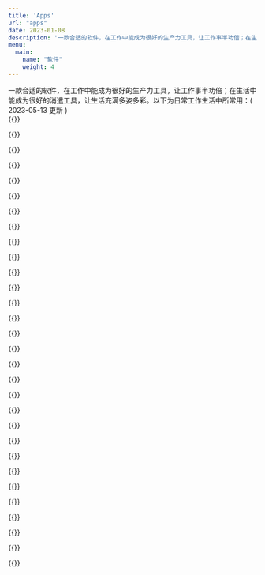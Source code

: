 ```yaml
---
title: 'Apps'
url: "apps"
date: 2023-01-08
description: '一款合适的软件，在工作中能成为很好的生产力工具，让工作事半功倍；在生活中能成为很好的消遣工具，让生活充满多姿多彩。'
menu:
  main:
    name: "软件"
    weight: 4
---
```

<div class="pagetitle">一款合适的软件，在工作中能成为很好的生产力工具，让工作事半功倍；在生活中能成为很好的消遣工具，让生活充满多姿多彩。以下为日常工作生活中所常用：( 2023-05-13 更新 )</div>

<div class="appdquanjudiv">
{{<app img="https://img.koobai.com/app/reeder.webp" title="Reeder 5" info="RSS 阅读器，强悍的交互体验及出色的界面设计，让使用变得优雅且快捷。" macos="macOS" ios="iOS">}}

{{<app img="https://img.koobai.com/app/vscode.webp" title="Visual Studio Code" info="代码编辑软件，只能说牛逼，再也不用切来切去了，只恨相见太晚。" macos="macOS">}}

{{<app img="https://img.koobai.com/app/keka.webp" title="Keka" info="压缩软件，跟MacZip一样，试用它主要是觉得这图标还蛮有意思的。" macos="macOS" ios="iOS">}}

{{<app img="https://img.koobai.com/app/obsidian.webp" title="Obsidian" info="知识管理笔记类软件，插件丰富，配合WebDav各端同步。自己当日常记录、博客日志使用。" macos="macOS" ios="iOS">}}

{{<app img="https://img.koobai.com/app/transmit.webp" title="Transmit" info="FTP上传软件，最近买了轻量服务器，尝试了下。使用主要原因就是界面跟图标很漂亮。" macos="macOS">}}

{{<app img="https://img.koobai.com/app/sketch.webp" title="Sketch" info="2022年做项目才开始学会使用，画稿利器。虽然现在大家都用Figma，但还是得看环境使用，适合自己才是最好的。" macos="macOS">}}

{{<app img="https://img.koobai.com/app/pixelmator.webp" title="Pixelmator Pro" info="一直使用Photoshop，在想有没有平替，于是发现了这款轻量级软件，整体操作及快捷键跟ps差不多，还在摸索中～～" macos="macOS">}}  

{{<app img="https://img.koobai.com/app/ai.webp" title="Illustrator 2022" info="Adobe的矢量软件，平常主要用于素材的修改调整，只会基本的功能。" macos="macOS">}} 

{{<app img="https://img.koobai.com/app/eagle.webp" title="Eagle" info="素材管理软件，支持各类格式。很多年前就已购买，设计师应该人手备一个。" macos="macOS">}} 

{{<app img="https://img.koobai.com/app/mindnode.webp" title="Mindnode" info="思维导图软件，单纯因为它的颜值才入手的，使用起来也方便简单。" macos="macOS" ios="iOS">}} 

{{<app img="https://img.koobai.com/app/surge.webp" title="Surge" info="上网必备软件，已使用多年。虽然现在同质化的软件很多，但已使用习惯，主要还支持iCloud同步。" macos="macOS" ios="iOS">}} 

{{<app img="https://img.koobai.com/app/bob.webp" title="Bob" info="翻译必备软件，支持各种翻译形式。如果自己申请各大平台翻译密钥，配置好之后，日常翻译非常方便。" macos="macOS">}} 

{{<app img="https://img.koobai.com/app/maccy.webp" title="Maccy" info="剪贴板管理软件，能记录多次的复制内容，方便随时调取使用。免费开源。" macos="macOS">}} 

{{<app img="https://img.koobai.com/app/maczip.webp" title="MacZip" info="压缩软件，已使用多年，免费，是不是开源，忘了。" macos="macOS">}} 

{{<app img="https://img.koobai.com/app/monitorcontrol.webp" title="MonitorControl" info="调整显示器亮度软件，适合外接显示器使用。鼠标在哪个显示屏，调整就是哪个显示屏的亮度。免费开源。" macos="macOS">}} 

{{<app img="https://img.koobai.com/app/hidden.webp" title="Hidden Bar" info="隐藏菜单栏图标软件，菜单栏图标过多的时候，使用它非常不错。免费开源。" macos="macOS">}} 

{{<app img="https://img.koobai.com/app/rectangle.webp" title="Rectangle" info="调整窗口大小软件，用快捷键方式让窗口根据需要分屏。免费开源。" macos="macOS">}} 

{{<app img="https://img.koobai.com/app/bitwarden.webp" title="Bitwarden" info="密码管理工具，服务器使用Docker版的vaultwarden，数据存储本地，再也不用记该死的密码了。免费开源。" macos="macOS" ios="iOS" web="Web">}} 

{{<app img="https://img.koobai.com/app/appcleaner.webp" title="AppCleaner" info="卸载app工具，使用了多年，能把软件相关文件都能查找出来，比直接删除干净很多。免费开源。" macos="macOS">}} 

{{<app img="https://img.koobai.com/app/firefox.webp" title="Firefox" info="Chrome，最近用了下Firefox，发现打开网站速度似乎比chrome快，那就再继续尝试下～～" macos="macOS" ios="iOS">}} 

{{<app img="https://img.koobai.com/app/iina.webp" title="IINA" info="视频播放软件，并且支持IPTV播放。免费开源。" macos="macOS">}} 

{{<app img="https://img.koobai.com/app/youtube.webp" title="Youtube" info="没什么说的，关注你喜欢的视频频道。" macos="macOS" tvos="tvOS" web="Web">}}      

{{<app img="https://img.koobai.com/app/infuse.webp" title="Infuse" info="如果你有apple tv，那它就是必备软件。可以让你的视频流以海报的形式展示，并且支持各类格式。" macos="macOS" ios="iOS" tvos="tvOS">}} 

{{<app img="https://img.koobai.com/app/netflix.webp" title="Netflix" info="流媒体视频软件，缺点就是每个月的订阅费确实蛮贵。独自订阅几个月后，在合租平台租了个合租号。" ios="iOS" tvos="tvOS" web="Web">}} 

{{<app img="https://img.koobai.com/app/xiaoyuz.webp" title="小宇宙" info="播客应用，其实很少听博客，但在开车的时候，放着声音很不错。" ios="iOS" web="Web">}}   

{{<app img="https://img.koobai.com/app/home.webp" title="家庭" info="家里接入了不少的智能设备，买的是小米系，日常除了使用米家之外，可通过Home assistant接入HomeKit。" macos="macOS" ios="iOS">}} 

{{<app img="https://img.koobai.com/app/tinycal.webp" title="小历" info="一款日历的组件，使用了很多年，主要用来查看农历跟日常的节假日。" ios="iOS" macos="macOS">}} 

{{<app img="https://img.koobai.com/app/telegram.webp" title="Telegram" info="关注你想关注的，你能想到的资源都有。" ios="iOS" macos="macOS">}}  

{{<app img="https://img.koobai.com/app/tianqi.webp" title="彩云天气" info="一段时间内，特别喜欢收集天气类app，只要看着好看就下载，最终留下了这款，可能因为它数据相对准确。" ios="iOS">}} 

{{<app img="https://img.koobai.com/app/sms.webp" title="熊猫吃短信" info="过滤垃圾信息必备，iOS相关的过滤真是太垃圾了，羡慕隔壁的Android。" ios="iOS">}} 
                
</div>